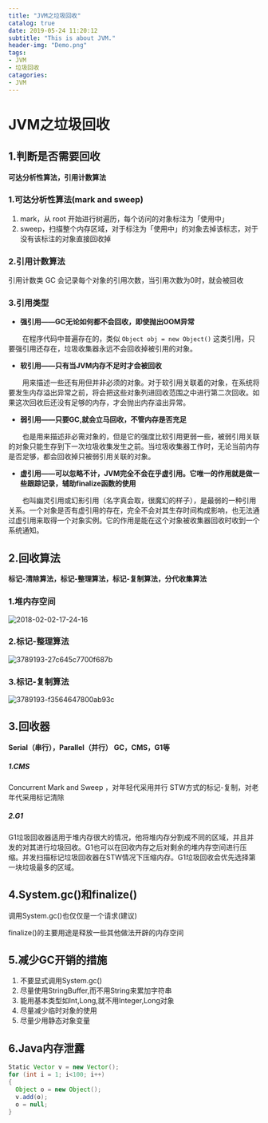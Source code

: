 ```yaml
---
title: "JVM之垃圾回收"
catalog: true
date: 2019-05-24 11:20:12
subtitle: "This is about JVM."
header-img: "Demo.png"
tags:
- JVM
- 垃圾回收
catagories:
- JVM
---
```


# JVM之垃圾回收

## 1.判断是否需要回收

**可达分析性算法，引用计数算法**

### 1.可达分析性算法(mark and sweep)

1. mark，从 root 开始进行树遍历，每个访问的对象标注为「使用中」
2. sweep，扫描整个内存区域，对于标注为「使用中」的对象去掉该标志，对于没有该标注的对象直接回收掉

### 2.引用计数算法

引用计数类 GC 会记录每个对象的引用次数，当引用次数为0时，就会被回收

### 3.引用类型

- **强引用——GC无论如何都不会回收，即使抛出OOM异常**

  在程序代码中普遍存在的，类似 `Object obj = new Object()` 这类引用，只要强引用还存在，垃圾收集器永远不会回收掉被引用的对象。

- **软引用——只有当JVM内存不足时才会被回收**

  用来描述一些还有用但并非必须的对象。对于软引用关联着的对象，在系统将要发生内存溢出异常之前，将会把这些对象列进回收范围之中进行第二次回收。如果这次回收后还没有足够的内存，才会抛出内存溢出异常。

- **弱引用——只要GC,就会立马回收，不管内存是否充足**

  也是用来描述非必需对象的，但是它的强度比软引用更弱一些，被弱引用关联的对象只能生存到下一次垃圾收集发生之前。当垃圾收集器工作时，无论当前内存是否足够，都会回收掉只被弱引用关联的对象。

- **虚引用——可以忽略不计，JVM完全不会在乎虚引用。它唯一的作用就是做一些跟踪记录，辅助finalize函数的使用**

  也叫幽灵引用或幻影引用（名字真会取，很魔幻的样子），是最弱的一种引用关系。一个对象是否有虚引用的存在，完全不会对其生存时间构成影响，也无法通过虚引用来取得一个对象实例。它的作用是能在这个对象被收集器回收时收到一个系统通知。

## 2.回收算法

**标记-清除算法，标记-整理算法，标记-复制算法，分代收集算法**

### 1.堆内存空间

![2018-02-02-17-24-16](/Users/chriswu/Desktop/Java%E5%BC%80%E5%8F%91%E6%8A%80%E6%9C%AF%E6%A0%88/pic/2018-02-02-17-24-16.png)

### 2.标记-整理算法

![3789193-27c645c7700f687b](/Users/chriswu/Desktop/Java%E5%BC%80%E5%8F%91%E6%8A%80%E6%9C%AF%E6%A0%88/pic/3789193-27c645c7700f687b.png)

### 3.标记-复制算法

![3789193-f3564647800ab93c](/Users/chriswu/Desktop/Java%E5%BC%80%E5%8F%91%E6%8A%80%E6%9C%AF%E6%A0%88/pic/3789193-f3564647800ab93c.png)

## 3.回收器

**Serial（串行），Parallel（并行） GC，CMS，G1等**

##### 1.CMS

Concurrent Mark and Sweep ，对年轻代采用并行 STW方式的标记-复制，对老年代采用标记清除

##### 2.G1

G1垃圾回收器适用于堆内存很大的情况，他将堆内存分割成不同的区域，并且并发的对其进行垃圾回收。G1也可以在回收内存之后对剩余的堆内存空间进行压缩。并发扫描标记垃圾回收器在STW情况下压缩内存。G1垃圾回收会优先选择第一块垃圾最多的区域。

## 4.System.gc()和finalize()

调用System.gc()也仅仅是一个请求(建议)

finalize()的主要用途是释放一些其他做法开辟的内存空间

## 5.减少GC开销的措施

1. 不要显式调用System.gc()
2. 尽量使用StringBuffer,而不用String来累加字符串
3. 能用基本类型如Int,Long,就不用Integer,Long对象
4. 尽量减少临时对象的使用
5. 尽量少用静态对象变量

## 6.Java内存泄露

```java
Static Vector v = new Vector();
for (int i = 1; i<100; i++)
{
  Object o = new Object();
  v.add(o);
  o = null;
}
```

